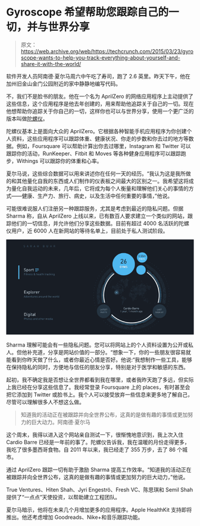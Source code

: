 # Gyroscope 希望帮助您跟踪自己的一切，并与世界分享

> 原文：<https://web.archive.org/web/https://techcrunch.com/2015/03/23/gyroscope-wants-to-help-you-track-everything-about-yourself-and-share-it-with-the-world/>

软件开发人员阿南德·夏尔马周六中午吃了寿司，跑了 2.6 英里。昨天下午，他在加州旧金山金门公园附近的家中静静地编写代码。

不，我们不是脸书的朋友。他在一个名为 AprilZero 的网络应用程序上主动提供了这些信息，这个应用程序是他去年创建的，用来帮助他追踪关于自己的一切。现在他想帮助你追踪关于你自己的一切，这样你也可以与世界分享，使用一个更广泛的版本叫做[陀螺仪](https://web.archive.org/web/20230305000743/https://gyrosco.pe/)。

陀螺仪基本上是面向大众的 AprilZero。它根据各种智能手机应用程序为你创建个人资料，这些应用程序可以跟踪体重、健康状况、你走的步数和你去过的地方等数据。例如，Foursquare 可以帮助计算出你去过哪里，Instagram 和 Twitter 可以跟踪你的活动，RunKeeper、Fitbit 和 Moves 等各种健身应用程序可以跟踪跑步，Withings 可以跟踪你的体重和心率。

夏尔马说，这些综合数据可以用来讲述你在任何一天的经历。“我认为这是我所做的和其他量化自我的东西或人们制作的仪表板之间最大的区别之一。我希望这将成为量化自我运动的未来，几年后，它将成为每个人衡量和理解他们关心的事情的方式——健康、生产力、旅行、病史，以及生活中任何重要的事情，”他说。

可能很难说服人们注册另一种跟踪服务，尤其是考虑到最近的隐私问题。但据 Sharma 称，自从 AprilZero 上线以来，已有数百人要求建立一个类似的网站，跟踪他们的一切信息，并允许他们分享这些数据。目前有超过 4000 名活跃的陀螺仪用户，近 6000 人在新网站的等待名单上，目前处于私人测试阶段。

![Screen Shot 2015-03-22 at 9.15.05 PM](img/7024b508063d568498eccdf9181ae204.png)

Sharma 理解可能会有一些隐私问题。您可以将网站上的个人资料设置为公开或私人。但他补充道，分享是网站价值的一部分。“想象一下，你的一些朋友很容易就能看到你昨天做了什么，或者你最近心情是否好。他说:“我想制作一些工具，能够在保持隐私的同时，方便地与信任的朋友分享，特别是对于医学和敏感的东西。

起初，我不确定我是否想让全世界都看到我在哪里，或者我昨天跑了多远，但实际上我已经在分享这些信息了。我经常登录 Foursquare 上的 places，有时甚至会把它添加到 Twitter 或脸书上。我个人可以接受放弃一些信息来更多地了解自己，尽管可以理解很多人不想这么做。

> 知道我的活动正在被跟踪并向全世界公布，这真的是做有趣的事情或更加努力的巨大动力。阿南德·夏尔马

这个周末，我得以进入这个网站亲自测试一下，很惭愧地意识到，我上次入住 Cardio Barre 已经是一年前的事了。陀螺仪告诉我，我在温暖的月份走得更多，我吃了很多墨西哥食物。自 2011 年以来，我已经走了 355 万步，去了 86 个城市。

通过 AprilZero 跟踪一切有助于激励 Sharma 提高工作效率。“知道我的活动正在被跟踪并向全世界公布，这真的是做有趣的事情或更加努力的巨大动力，”他说。

True Ventures、Hiten Shah、Jyri Engeströ、Fresh VC、陈思琪和 Semil Shah 提供了“一点点”天使投资，以帮助建立工程团队。

夏尔马暗示，他将在未来几个月增加更多的应用程序。Apple HealthKit 支持即将推出。他还考虑增加 Goodreads、Nike+和音乐跟踪功能。